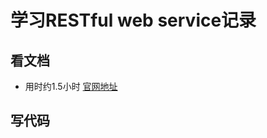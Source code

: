 # 学习RESTful web service记录
## 看文档  
* 用时约1.5小时 [官网地址](https://spring.io/guides/gs/rest-service/)
## 写代码

